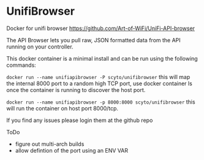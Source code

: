 # UnifiBrowser
 Docker for unifi browser https://github.com/Art-of-WiFi/UniFi-API-browser

 The API Browser lets you pull raw, JSON formatted data from the API running on your controller.

 This docker container is a minimal install and can be run using the following commands:

`docker run --name unifiapibrowser -P scyto/unifibrowser` 
this will map the internal 8000 port to a random high TCP port, use docker container ls once the container is running to discover the host port.

`docker run --name unifiapibrowser -p 8000:8000 scyto/unifibrowser` 
this will run the container on host port 8000/tcp.

If you find any issues please login them at the github repo

ToDo
* figure out multi-arch builds
* allow defintion of the port using an ENV VAR
